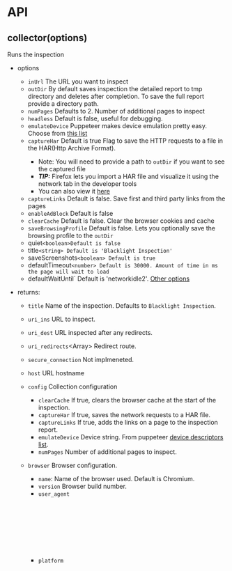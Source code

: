 # API 

## collector(options)
Runs the inspection
- options

  - `inUrl`<string> The URL you want to inspect
  - `outDir`<string>  By default saves inspection the detailed report to tmp directory and deletes after completion. To save the full report provide a directory path.
  - `numPages`<number> Defaults to 2. Number of additional pages to inspect
  - `headless`<boolean>  Default is false, useful for debugging.
  - `emulateDevice`<string> Puppeteer makes device emulation pretty easy. Choose from [this list](https://github.com/puppeteer/puppeteer/blob/master/lib/DeviceDescriptors.js)
  - `captureHar`<boolean> Default is true Flag to save the HTTP requests to a file in the HAR(Http Archive Format).
    - Note: You will need to provide a path to `outDir` if you want to see the captured file
    - *_**TIP:**_* Firefox lets you import a HAR file and visualize it using the network tab in the developer tools
    -  You can also view it [here](https://toolbox.googleapps.com/apps/har_analyzer/)
  - `captureLinks`<boolean> Default is false. Save first and third party links from the pages
  - `enableAdBlock`<boolean> Default is false
  - `clearCache`<boolean> Default is false. Clear the browser cookies and cache
  - `saveBrowsingProfile` <boolean> Default is false. Lets you optionally save the browsing profile to the `outDir`
  - quiet`<boolean>Default is false`
  - title`<string> Default is 'Blacklight Inspection'`
  - saveScreenshots`<boolean> Default is true`
  - defaultTimeout`<number> Default is 30000. Amount of time in ms the page will wait to load`
  - defaultWaitUntil`<string> Default is 'networkidle2'. [Other options](https://github.com/puppeteer/puppeteer/blob/master/docs/api.md#pagegotourl-options)

- returns: <BlacklightReport>

  - `title` <string> Name of the inspection. Defaults to  `Blacklight Inspection`.

  - `uri_ins`<string> URL to inspect.

  - `uri_dest`<string> URL inspected after any redirects.

  - `uri_redirects`<Array<string>> Redirect route.

  - `secure_connection`<Object> Not implmeneted.

  - `host`<srring> URL hostname

  - `config`<Object> Collection configuration

    - `clearCache`<boolean> If true, clears the browser cache at the start of the inspection.
    - `captureHar`<boolean> If true, saves the network requests to a HAR file.
    - `captureLinks`<boolean> If true, adds the links on a page to the inspection report.
    - `emulateDevice`<string> Device string. From puppeteer [device descriptors list](https://github.com/puppeteer/puppeteer/blob/master/lib/DeviceDescriptors.js).
    - `numPages`<number> Number of additional pages to inspect.

  - `browser`<Object>  Browser configuration.

    - `name`: Name of the browser used. Default is Chromium.
    - `version` <string> Browser build number.
    - `user_agent`<string>
    - `platform`<Object> 
      - `name`<string> Name of the OS running the inspection.
      - `version`<string>

  - `script` Information about the current script

    - `host`<string> name of the host running the script

    - `version`<Object> 

      - `npm` <string> package.json version
      - `commit`<?string>

    - `node_version`<string>

    - `start_time`<string> Inspection start time

    - `end_time`<string> Inspection end

    - `deviceEmulated`<Object>

      - `name`<string>
      - `userAgent`<string>
      - `viewport`<Object>

    - `browsing_history`<Array<String>> Pages visited in inspection

    - `hosts`<Object> Hostnames of the URLs the page interacted with during the inspection

      - `requests`
        - `first_party`<Array<string>>
        - `third_party`<Array<string>>

    - `reports`<Object> Black Light test reports.

      - `cookies`<Array<Object>> Object properties -

        - `name` Cookie name
        - `value`<string> Cookie value
        - `domain` <string> Domain cookie is set for
        - `path`<string>
        - `expires` <number>
        - `size` <number>
        - `httpOnly`<boolean>
        - `secure` <boolean>
        - `session`<boolean>
        - `expiresUTC`<string> 
        - `expiresDays`<number> Number of days till it expires
        - `type` <string> Js|HTTP|unknown
        - `third_party`<boolean>

      - `behaviour_event_listeners`<Object>  Scripts that are monitoring 

        - KEYBOARD<Object>
          - Key<string> Name of scripts
          - Value: <Array<string>> List of keyboard events the script is monitoring
        - MOUSE
          - Key<string> Name of scripts
          - Value: <Array<string>> List of mouse events the script is monitoring
        - TOUCH
          - Key<string> Name of scripts
          - Value: <Array<string>> List of touch events the script is monitoring
        - SENSOR
          - Key<string> Name of scripts
          - Value: <Array<string>> List of mouse events the script is monitoring

      - `data_exfiltration` <Object>
        - Key<string> Name of script carrying out keylogging
        - Value<Array<Object>>
          - `base_64` <boolean> True if the value if base64 encoded
          - `filter`<Array<string>> String that Black Light types into input field that was detected in the post request body
          - `post_data`<string> Stringified JSON post body of the network request where the text string match was found
          - `post_request_url`<string>
          - `post_request_ps`<string>

      - `canvas_fingerprinters` 

        - `fingerprinters`<Array<string>> List of scripts that are carrying out canvas fingerprinting based on Princeton study methodlogy.
        - `styles`<Object> Styles that were set in the canvas by the fingerprinting scripts
        - `texts`<Object> Texts that were written to the canvas  by the fingerprinting scrips

      - `canvas_font_fingerprinting` Record of scripts that are carrying out font fingerprinting

        - `canvas_font`<Object>
        - `text_meanse`<Object>

      - `fingerprintable_api_calls`<Object> 

        - NAVIGATOR<Object>
          - Key<string> Name of scripts
          - Value: <Array<string>> List of navigator window properties the script called

        - SCREEN<Object>
          - Key<string> Name of scripts
          - Value: <Array<string>> List of navigator window properties the script called
        - MEDIA_DEVICES<Object>
          - Key<string> Name of scripts
          - Value: <Array<string>> List of navigator window properties the script called
        - CANVAS<Object>
          - Key<string> Name of scripts
          - Value: <Array<string>> List of navigator window properties the script

      - `web_beacons` <Array<Objects>>

        - `data`<Object>
        - `stack`<Array<Objects>>
        - `type`<string>
        - `url`<string>